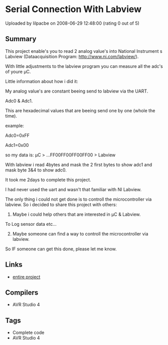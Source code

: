 # Serial Connection With Labview

Uploaded by lilpacbe on 2008-06-29 12:48:00 (rating 0 out of 5)

## Summary

This project enable's you to read 2 analog value's into National Instrument s Labview (Dataacquisition Program: <http://www.ni.com/labview/>).  

With little adjustments to the labview program you can measure all the adc's of youre µC.


Little information about how i did it:  

My analog value's are constant beeing send to labview via the UART.  

Adc0 & Adc1.  

This are hexadecimal values that are beeing send one by one (whole the time).  

example:  

Adc0=0xFF  

Adc1=0x00  

so my data is: µC > ...FF00FF00FF00FF00 > Labview


With labview i read 4bytes and mask the 2 first bytes to show adc1 and mask byte 3&4 to show adc0.


It took me 2days to complete this project.  

I had never used the uart and wasn't that familiar with NI Labview.  

The only thing i could not get done is to controll the microcontroller via labview. So i decided to share this project with others:  

1. Maybe i could help others that are interested in µC & Labview.  

 To Log sensor data etc...  

2. Maybe someone can find a way to controll the microcontroller via labview.  

So IF someone can get this done, please let me know.

## Links

- [entire project](http://sozen.dommel.be/Daqkaart.rar)

## Compilers

- AVR Studio 4

## Tags

- Complete code
- AVR Studio 4
